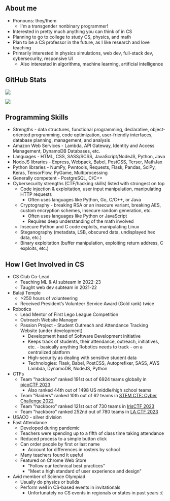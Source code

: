 ## About me
- Pronouns: they/them
  - I'm a transgender nonbinary programmer!
- Interested in pretty much anything you can think of in CS
- Planning to go to college to study CS, physics, and math
- Plan to be a CS professor in the future, as I like research and love teaching
- Primarily interested in physics simulations, web dev, full-stack dev, cybersecurity, responsive UI
  - Also interested in algorithms, machine learning, artificial intelligence

## GitHub Stats
![](https://github-readme-stats.vercel.app/api/top-langs/?username=Endothermic-Dragon&size_weight=0.5&count_weight=0.5&layout=donut-vertical&hide=jupyter%20notebook&theme=synthwave)

![](https://github-readme-stats.vercel.app/api/?username=Endothermic-Dragon&theme=synthwave)

## Programming Skills
- Strengths - data structures, functional programming, declarative, object-oriented programming, code optimization, user-friendly interfaces, database planning, management, and analysis
- Amazon Web Services - Lambda, API Gateway, Identity and Access Management, DynamoDB Databases, etc.
- Languages - HTML, CSS, SASS/SCSS, JavaScript/NodeJS, Python, Java
- NodeJS libraries - Express, Webpack, Babel, PostCSS, Terser, MathJax
- Python libraries - NumPy, Pwntools, Requests, Flask, Pandas, SciPy, Keras, TensorFlow, PyGame, Multiprocessing
- Generally competent - PostgreSQL, C/C++
- Cybersecurity strengths (CTF/hacking skills) listed with strongest on top
  - Code injection & exploitation, user input manipulation, manipulating HTTP requests
    - Often uses languages like Python, Go, C/C++, or Java
  - Cryptography - breaking RSA or an insecure variant, breaking AES, custom encryption schemes, insecure random generation, etc.
    - Often uses languages like Python or JavaScript
    - Requires deep understanding of the math involved
  - Insecure Python and C code exploits, manipulating Linux
  - Steganography (metadata, LSB, obscured data, undisplayed hex data, etc.)
  - Binary exploitation (buffer manipulation, exploiting return address, C exploits, etc.)

## How I Get Involved in CS
- CS Club Co-Lead
  - Teaching ML & AI subteam in 2022-23
  - Taught web dev subteam in 2021-22
- Balaji Temple
  - \>250 hours of volunteering
  - Received President’s Volunteer Service Award (Gold rank) twice
- Robotics
  - Lead Mentor of First Lego League Competition
  - Outreach Website Manager
  - Passion Project - Student Outreach and Attendance Tracking Website (under development)
    - Development head of Software Development initiative
    - Keeps track of students, their attendance, outreach, initiatives, etc. - basically anything Robotics needs to track - on a centralized platform
    - High-security as dealing with sensitive student data
    - Technologies: Flask, Babel, PostCSS, Autoprefixer, SASS, AWS Lambda, DynamoDB, NodeJS, Python
- CTFs
  - Team "hackboro" ranked 191st out of 6924 teams globally in [picoCTF 2023](https://picoctf.org/competitions/2023-spring.html)
    - Also ranked 44th out of 1498 US middle/high school teams
  - Team "Raiders" ranked 10th out of 62 teams in [STEM CTF: Cyber Challenge 2022](https://ctftime.org/event/1762)
  - Team "hackboro" ranked 121st out of 730 teams in [IrisCTF 2023](https://ctftime.org/event/1774/)
  - Team "hackboro" ranked 252nd out of 780 teams in [LA CTF 2023](https://ctftime.org/event/1732)
- USACO - silver division
- Fast Attendance
  - Developed during pandemic
  - Teachers were spending up to a fifth of class time taking attendance
  - Reduced process to a simple button click
  - Can order people by first or last name
    - Account for differences in rosters by school
  - Many teachers found it useful
  - Featured on Chrome Web Store
    - "Follow our technical best practices"
    - "Meet a high standard of user experience and design"
- Avid member of Science Olympiad
  - Usually do physics or builds
  - Perform well in CS-based events in invitationals
    - Unfortunately no CS events in regionals or states in past years :\(
